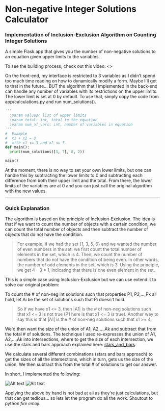 # Non-negative Integer Solutions Calculator
### Implementation of Inclusion-Exclusion Algorithm on Counting Integer Solutions

A simple Flask app that gives you the number of non-negative solutions to an equation given upper limits to the variables.

To see the building process, check out this video: <>

On the front-end, my interface is restricted to 3 variables as I didn't spend too much time reading on how to dynamically modify a form. Maybe I'll get to that in the future... BUT the algorithm that I implemented in the back-end can handle any number of variables with its restrictions on the upper limits. The lower limit is set at 0 by default. To use that, simply copy the code from app/calculations.py and run num_solutions().

```python
'''
  :param values: list of upper limits
  :param total: int, total to the equation
  :param num_of_vars: int, number of variables in equation
'''
#  Example
#  x1 + x2 = 8
#  with x1 <= 3 and x2 <= 7
def main():
  print(num_solutions([3, 7], 8, 2))

main()
```

At the moment, there is no way to set your own lower limits, but one can handle this by subtracting the lower limits to 0 and subtracting each difference from both their upper limit and the total. From there, the lower limits of the variables are at 0 and you can just call the original algorithm with the new values.
___

### Quick Explanation

The algorithm is based on the principle of Inclusion-Exclusion. The idea is that if we want to count the number of objects with a certain condition, 
we can count the total number of objects and then subtract the number of objects that do not have the condition.

>For example, if we had the set {1, 3, 5, 6} and we wanted the number of even numbers in the set, we first count the total number of elements
in the set, which is 4. Then, we count the number of numbers that do not have the condition of being even. In other words, the number 
of odd elements in the set, which is 3. Using the principle, we get 4 - 3 = 1, indicating that there is one even element in the set.

This is a simple case using Inclusion-Exclusion but we can use extend it to solve our original problem:

To count the # of non-neg int solutions such that properties P1, P2,...,Pk all hold,
let Ai be the set of solutions such that Pi doesn't hold.

>So if we have x1 <= 3, then |A1| is the # of non-neg solutions such that x1 <= 3 is not true (P1 here is that x1 <= 3 *is* true). Another way to say this is that |A1| is the # of non-neg solutions such that x1 >= 4.

We'd then want the size of the union of A1, A2,...,Ak and subtract that from the total # of solutions. The technique I used re-expresses the union of A1, A2,...,Ak into intersections, where to get the size of each intersection, we use
the stars and bars approach explained here: [stars_and_bars](https://en.wikipedia.org/wiki/Stars_and_bars_(combinatorics)).

We calculate several different combinations (stars and bars approach) to get the sizes of all the intersections, which in turn, gets us the size of the union. We then subtract this from the total # of solutions to get our answer. 

In short, I implemented the following:

![Alt text](https://i.imgur.com/KmK4nfz.png)
![Alt text](https://i.imgur.com/Lwn0IiR.png)

Applying the above by hand is not bad at all as they're just calculations, but that can get tedious... so lets let the program do all the work. Shoutout to python *fire emoji*.

